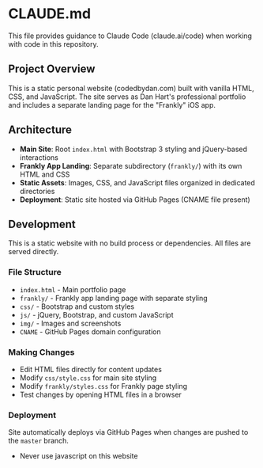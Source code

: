 # CLAUDE.md

This file provides guidance to Claude Code (claude.ai/code) when working with code in this repository.

## Project Overview

This is a static personal website (codedbydan.com) built with vanilla HTML, CSS, and JavaScript. The site serves as Dan Hart's professional portfolio and includes a separate landing page for the "Frankly" iOS app.

## Architecture

- **Main Site**: Root `index.html` with Bootstrap 3 styling and jQuery-based interactions
- **Frankly App Landing**: Separate subdirectory (`frankly/`) with its own HTML and CSS
- **Static Assets**: Images, CSS, and JavaScript files organized in dedicated directories
- **Deployment**: Static site hosted via GitHub Pages (CNAME file present)

## Development

This is a static website with no build process or dependencies. All files are served directly.

### File Structure
- `index.html` - Main portfolio page
- `frankly/` - Frankly app landing page with separate styling
- `css/` - Bootstrap and custom styles
- `js/` - jQuery, Bootstrap, and custom JavaScript
- `img/` - Images and screenshots
- `CNAME` - GitHub Pages domain configuration

### Making Changes
- Edit HTML files directly for content updates
- Modify `css/style.css` for main site styling
- Modify `frankly/styles.css` for Frankly page styling
- Test changes by opening HTML files in a browser

### Deployment
Site automatically deploys via GitHub Pages when changes are pushed to the `master` branch.
- Never use javascript on this website